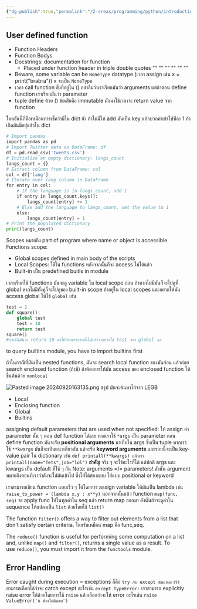 ```yaml
---
{"dg-publish":true,"permalink":"/2-areas/programming/python/introduction-to-functions-in-python-python-data-science-toolbox-1/","created":"2023-03-18T22:17:46.507+07:00","updated":"2025-09-22T22:49:38.477+07:00"}
---
```


## User defined function

- Function Headers
- Function Bodys
- Docstrings: documentation for function
	- Placed under function header in triple double quotes "" "" ""     "" "" "" 
- Beware, some variable can be `NoneType` datatype (เวลา assign เช่น x = print("brabra")) x จะเป็น `NoneType`
- เวลา call function สิ่งที่อยู่ใน () อย่าลืมว่าเราเรียกมันว่า arguments แต่ถ้าตอน define function เราเรียกมันว่า parameter
- tuple define ด้วย () ข้อเสียคือ immutable มักมาใช้เวลาจะ return value จาก function

โ้คดอันนี้ก็คือเหมือนการเช็คว่ามีใน dict ยัง ถ้าไม่มีให้ add มันเป็น key แล้วบวกค่าเข้าไปทีละ 1 ถ้าเกิดมันมีอยุ่แล้วใน dict
```python
# Import pandas
import pandas as pd
# Import Twitter data as DataFrame: df
df = pd.read_csv('tweets.csv')
# Initialize an empty dictionary: langs_count
langs_count = {}
# Extract column from DataFrame: col
col = df['lang']
# Iterate over lang column in DataFrame
for entry in col:
    # If the language is in langs_count, add 1
    if entry in langs_count.keys():
        langs_count[entry] += 1
    # Else add the language to langs_count, set the value to 1
    else:
        langs_count[entry] = 1
# Print the populated dictionary
print(langs_count)
```

Scopes หมายถึง part of program where name or object is accessible
Functions scope:
- Global scopes defined in main body of the scripts
- Local Scopes: ใช้ใน functions หลังจากนั้นก็จะ access ไม่ได้แล้ว
- Built-in เป็น predefined buitls in module

เวลาเรียกใช้ functions มันจะดู variable ใน local scope ก่อน ถ้าหากไม่มีมันก็จะไปดูที่ global หากไม่มีทั้งคู่ก็จะไปดูของ built-in scope
ถ้าอยู่ใน local scopes และอยากให้มัน access global ให้ใช้ `global` เช่น
``` python
test = 2
def square():
	global test
	test = 10
	return test
square()
#กรณีนี้มันจะ return 10 มาให้จ้าเพราะเราสั่งไปแล้วว่าอยากได้ test จาก global นะ
```
to query builtins module, you have to import builtins first

ถ้าในกรณีที่มันเป็น nested functions, มันจะ search local function ของมันก่อน แล้วค่อย search enclosed function (ถ้ามี)
ถ้าต้องการให้มัน access ของ enclosed function ให้ขึ้นต้นด้วย `nonlocal`


![Pasted image 20240920163135.png](/img/user/3%20Resources/Attachment/Pasted%20image%2020240920163135.png)
สรุป มันจะค้นหาไล่จาก LEGB
- Local
- Enclosing function
- Global
- Builtins

assigning default parameters that are used when not specified: ให้ assign ค่า parameter นั้น ๆ ตอน def function ได้เลย
หากเราใช้ `*args` เป็น parameter ตอน define function มันจะรับ **positional arguments** มาเก็บใน args ซึ่งเป็น tuple
หากเราใช้ `**kwargs`  มันก็จะเป้นแนวเดียวกัน แต่จะรับ **keyword arguments** และรอบนี้จะเป็น key-value pair ใน dictionary เช่น `def printall(**kwargs) แล้วเรา printall(name="Tets",job="lol")`
**สำคัญ** จริง ๆ จะใช้อะไรก็ได้ แต่ปกติ args และ kwargs เป็น default ที่ใช้ ๆ กัน
Note: arguments =/= parameters! ดังนั้น argument หมายถึงตอนที่เรากำลังจะใส่มันเข้าไป ซึ่งใส่ได้สองแบบ ใส่แบบ positional or keyword


เราสามารถเขียน function แบบเร็ว ๆ ได้โดยการ assign variable ให้มันเป็น lambda เช่น
`raise_to_power = (lambda x,y : x**y)`
นอกจากนั้นแล้ว function `map(func, seq)` จะ apply func ไปในทุกค่าใน seq แล้ว return map ออกมา ดังนั้นถ้าจะดูค่าใน sequence ให้แปลงเป็น `list` ด้วยโดยใช้ `list()`

The function `filter()` offers a way to filter out elements from a list that don't satisfy certain criteria. โดยรับเหมือน map คือ func,seq.

The `reduce()` function is useful for performing some computation on a list and, unlike `map()` and `filter()`, returns a single value as a result. To use `reduce()`, you must import it from the `functools` module.

## Error Handling

Error caught during execution = exceptions
ก็คือ `try กับ except นั่นแหละ` เราสามารถเลือกได้ว่าจะ catch except อะไรเช่น `except TypeError:`
เราสามารถ explicitly raise error ได้ด้วยโดยการใช้ `raise` แล้วเลือกว่าจะให้ error อะไรเช่น `raise ValueError('x ต้องไม่ติดลบ')`
